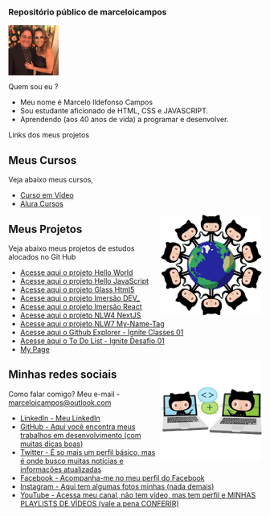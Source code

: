 ### Repositório público de marceloicampos

<head>
  <meta charset="utf-8">
  <link rel="shortcut icon" href="./favicon.ico" type="image/x-icon">
</head>

<img align="center" src="./imagens/avatar_celo_cris.jpg" width="100">

Quem sou eu ?

-   Meu nome é Marcelo Ildefonso Campos
-   Sou estudante aficionado de HTML, CSS e JAVASCRIPT.
-   Aprendendo (aos 40 anos de vida) a programar e desenvolver.

Links dos meus projetos

## Meus Cursos

Veja abaixo meus cursos,

-   [Curso em Vídeo](https://www.cursoemvideo.com/blog/hall-da-fama/marcelo-campos/)
-   [Alura Cursos](https://cursos.alura.com.br/user/marceloicampos)

<img align="right" src="./imagens/benevocats2.png" width="200">

## Meus Projetos

Veja abaixo meus projetos de estudos alocados no Git Hub

-   [Acesse aqui o projeto Hello World](https://marceloicampos.github.io/site-hello-world/)
-   [Acesse aqui o projeto Hello JavaScript](https://marceloicampos.github.io/site-hello-javascript/)
-   [Acesse aqui o projeto Glass Html5](https://marceloicampos.github.io/site-glass-html5/)
-   [Acesse aqui o projeto Imersão DEV\_](https://marceloicampos.github.io/alura-imersaodev03/)
-   [Acesse aqui o projeto Imersão React](https://imersao-react-quiz-html-css-git-main.marceloicampos.vercel.app/)
-   [Acesse aqui o projeto NLW4 NextJS](https://miy-nlw-04-nextjs-git-main-marceloicampos.vercel.app/)
-   [Acesse aqui o projeto NLW7 My-Name-Tag](https://marceloicampos.github.io/nlw07-mynametag-html-css-js/)
-   [Acesse aqui o Github Explorer - Ignite Classes 01](https://ignite-classes-reactjs-01-github-explorer.vercel.app/)
-   [Acesse aqui o To Do List - Ignite Desafio 01](https://ignite-desafio01-trilha-reactjs.vercel.app/)
-   [My Page](https://marceloicampos.com/about)

<img align="right" src="./imagens/collabocats2.png" width="200">

## Minhas redes sociais

Como falar comigo? Meu e-mail - marceloicampos@outlook.com

-   [LinkedIn - Meu LinkedIn](https://www.linkedin.com/in/marceloicampos/)
-   [GitHub - Aqui você encontra meus trabalhos em desenvolvimento (com muitas dicas boas)](https://github.com/marceloicampos)
-   [Twitter - É so mais um perfil básico, mas é onde busco muitas notícias e informações atualizadas](https://twitter.com/marceloicampos)
-   [Facebook - Acompanha-me no meu perfil do Facebook](https://www.facebook.com/marceloicampos)
-   [Instagram - Aqui tem algumas fotos minhas (nada demais)](https://www.instagram.com/marceloicampos)
-   [YouTube - Acessa meu canal, não tem vídeo, mas tem perfil e MINHAS PLAYLISTS DE VÍDEOS (vale a pena CONFERIR)](https://www.youtube.com/user/MICChannel79/playlists)
